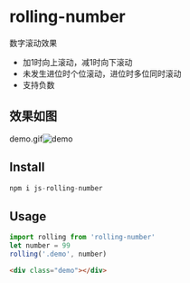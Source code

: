 # rolling-number
数字滚动效果
- 加1时向上滚动，减1时向下滚动
- 未发生进位时个位滚动，进位时多位同时滚动
- 支持负数


## 效果如图
demo.gif![demo](https://user-images.githubusercontent.com/49194092/123943875-21980280-d9cf-11eb-8c74-8804b110680e.gif)

## Install
```js
npm i js-rolling-number
```
## Usage
```js
import rolling from 'rolling-number'
let number = 99
rolling('.demo', number)
```
```html
<div class="demo"></div>
```
